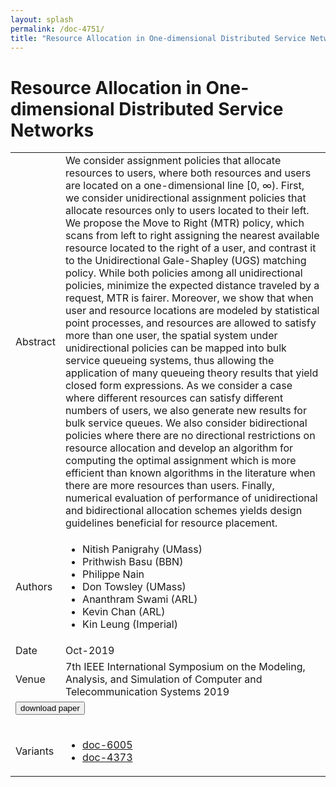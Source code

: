 ```yaml
---
layout: splash
permalink: /doc-4751/
title: "Resource Allocation in One-dimensional Distributed Service Networks"
---
```


# Resource Allocation in One-dimensional Distributed Service Networks

<table>
    <tbody>
    <tr>
        <td>Abstract</td>
        <td>We consider assignment policies that allocate resources to users, where both resources and users are located on a one-dimensional line [0, ∞). First, we consider unidirectional assignment policies that allocate resources only to users located to their left. We propose the Move to Right (MTR) policy, which scans from left to right assigning the nearest available resource located to the right of a user, and contrast it to the Unidirectional Gale-Shapley (UGS) matching policy. While both policies among all unidirectional policies, minimize the expected distance traveled by a request, MTR is fairer. Moreover, we show that when user and resource locations are modeled by statistical point processes, and resources are allowed to satisfy more than one user, the spatial system under unidirectional policies can be mapped into bulk service queueing systems, thus allowing the application of many queueing theory results that yield closed form expressions. As we consider a case where different resources can satisfy different numbers of users, we also generate new results for bulk service queues. We also consider bidirectional policies where there are no directional restrictions on resource allocation and develop an algorithm for computing the optimal assignment which is more efficient than known algorithms in the literature when there are more resources than users. Finally, numerical evaluation of performance of unidirectional and bidirectional allocation schemes yields design guidelines beneficial for resource placement.</td>
    </tr>
    <tr>
        <td>Authors</td>
        <td>
            <ul>
                <li>Nitish Panigrahy (UMass)</li>
                <li>Prithwish Basu (BBN)</li>
                <li>Philippe Nain</li>
                <li>Don Towsley (UMass)</li>
                <li>Ananthram Swami (ARL)</li>
                <li>Kevin Chan (ARL)</li>
                <li>Kin Leung (Imperial)</li>
            </ul>
        </td>
    </tr>
    <tr>
        <td>Date</td>
        <td>Oct-2019</td>
    </tr>
    <tr>
        <td>Venue</td>
        <td>7th IEEE International Symposium on the Modeling, Analysis, and Simulation of Computer and Telecommunication Systems 2019</td>
    </tr>
        <tr>
            <td colspan="2">
                <form method="get" action="https://ibm.box.com/v/doc-4751-paper">
                    <button type="submit">download paper</button>
                </form>
            </td>
        </tr>
        <tr>
            <td>Variants</td>
            <td>
                <ul>
                    <li><a href="\doc-6005\">doc-6005</a></li>
                    <li><a href="\doc-4373\">doc-4373</a></li>
                </ul>
            </td>
        </tr>
    </tbody>
</table>
